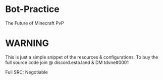 # Bot-Practice
The Future of Minecraft PvP

# WARNING
This is just a simple snippet of the resources & configurations.
To buy the full source code join @ discord.esta.land & DM tdvne#0001

Full SRC: Negotiable 
